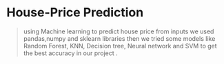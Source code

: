 
# House-Price Prediction


> using Machine learning to predict house price from inputs 
> we used  pandas,numpy and sklearn libraries 
> then we tried some models like Random Forest, KNN, Decision tree, Neural network and SVM to get the best accuracy in our project .

